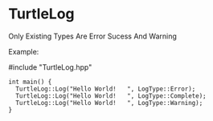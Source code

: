 # TurtleLog

Only Existing Types Are Error Sucess And Warning

Example: 

#include "TurtleLog.hpp"
```
int main() {
  TurtleLog::Log("Hello World!   ", LogType::Error);
  TurtleLog::Log("Hello World!   ", LogType::Complete);
  TurtleLog::Log("Hello World!   ", LogType::Warning);
}

